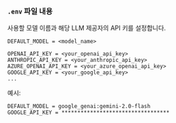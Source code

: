 ### `.env` 파일 내용

사용할 모델 이름과 해당 LLM 제공자의 API 키를 설정합니다.
```
DEFAULT_MODEL = <model_name>

OPENAI_API_KEY = <your_openai_api_key>
ANTHROPIC_API_KEY = <your_anthropic_api_key>
AZURE_OPENAI_API_KEY = <your_azure_openai_api_key>
GOOGLE_API_KEY = <your_google_api_key>
...
```

예시:
```
DEFAULT_MODEL = google_genai:gemini-2.0-flash
GOOGLE_API_KEY = **********************************
```
